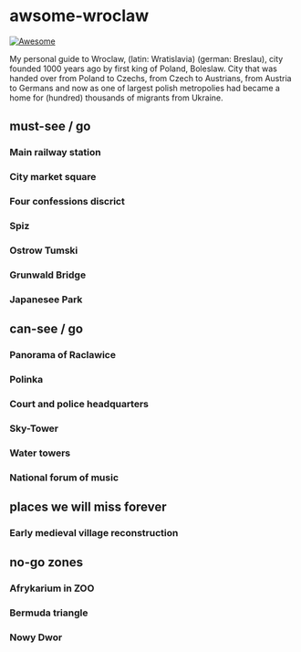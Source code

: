 # awsome-wroclaw

[![Awesome](https://cdn.rawgit.com/sindresorhus/awesome/d7305f38d29fed78fa85652e3a63e154dd8e8829/media/badge.svg)](https://github.com/sindresorhus/awesome)

My personal guide to Wroclaw, (latin: Wratislavia) (german: Breslau), city founded 1000 years ago by first king of Poland, Boleslaw. City that was handed over from Poland to Czechs, from Czech to Austrians, from Austria to Germans and now as one of largest polish metropolies had became a home for (hundred) thousands of migrants from Ukraine.

## must-see / go

### Main railway station
### City market square 
### Four confessions discrict
### Spiz
### Ostrow Tumski
### Grunwald Bridge
### Japanesee Park

## can-see / go

### Panorama of Raclawice
### Polinka
### Court and police headquarters
### Sky-Tower
### Water towers
### National forum of music

## places we will miss forever

### Early medieval village reconstruction

## no-go zones

### Afrykarium in ZOO
### Bermuda triangle
### Nowy Dwor
